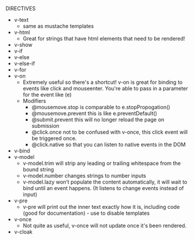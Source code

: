 DIRECTIVES

* v-text
  * same as mustache templates
* v-html
  * Great for strings that have html elements that need to be rendered!
* v-show
* v-if
* v-else
* v-else-if
* v-for
* v-on
  * Extremely useful so there's a shortcut! v-on is great for binding to events like click and mouseenter. You're able to pass in a parameter for the event like (e)
  * Modifiers
    * @mousemove.stop is comparable to e.stopPropogation()
    * @mousemove.prevent this is like e.preventDefault()
    * @submit.prevent this will no longer reload the page on submission
    * @click.once not to be confused with v-once, this click event will be triggered once.
    * @click.native so that you can listen to native events in the DOM
* v-bind
* v-model
  * v-model.trim will strip any leading or trailing whitespace from the bound string
  * v-model.number changes strings to number inputs
  * v-model.lazy won’t populate the content automatically, it will wait to bind until an event happens. (It listens to change events instead of input)
* v-pre
  * v-pre will print out the inner text exactly how it is, including code (good for documentation) - use to disable templates
* v-once
  * Not quite as useful, v-once will not update once it's been rendered.
* v-cloak
